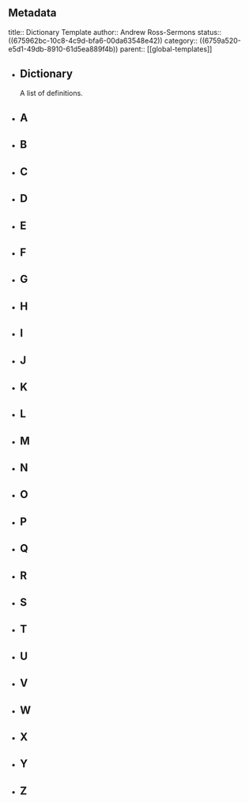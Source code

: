 ## Metadata
title:: Dictionary Template
author:: Andrew Ross-Sermons
status:: ((675962bc-10c8-4c9d-bfa6-00da63548e42)) 
category:: ((6759a520-e5d1-49db-8910-61d5ea889f4b)) 
parent:: [[global-templates]]
- ## Dictionary
  A list of definitions.
- ## A
- ## B
- ## C
- ## D
- ## E
- ## F
- ## G
- ## H
- ## I
- ## J
- ## K
- ## L
- ## M
- ## N
- ## O
- ## P
- ## Q
- ## R
- ## S
- ## T
- ## U
- ## V
- ## W
- ## X
- ## Y
- ## Z